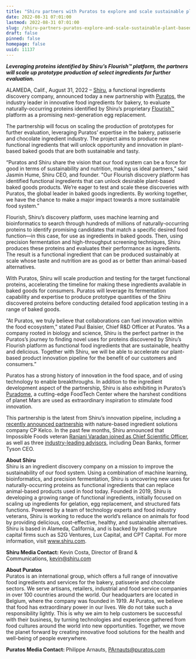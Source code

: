```yaml
---
title: "Shiru partners with Puratos to explore and scale sustainable plant-based protein ingredients for baked goods"
date: 2022-08-31 07:01:00
lastmod: 2022-08-31 07:01:00
slug: /shiru-partners-puratos-explore-and-scale-sustainable-plant-based-protein-ingredients-baked
draft: false
pinned: false
homepage: false
uuid: 11137
---
```

<p><strong><em>Leveraging proteins identified by Shiru’s Flourish™ platform, the partners will scale up prototype production of select ingredients for further evaluation.</em></strong></p>
<p>ALAMEDA, Calif., August 31, 2022 – <a href="https://www.shiru.com/">Shiru</a>, a functional ingredients discovery company, announced today a new partnership with <a href="https://www.puratos.com/">Puratos</a>, the industry leader in innovative food ingredients for bakery, to evaluate naturally-occurring proteins identified by Shiru’s proprietary <a href="https://shiru.com/approach">Flourish™</a> platform as a promising next-generation egg replacement.</p>
<p>The partnership will focus on scaling the production of prototypes for further evaluation, leveraging Puratos’ expertise in the bakery, patisserie and chocolate ingredient industry. The project aims to produce new functional ingredients that will unlock opportunity and innovation in plant-based baked goods that are both sustainable and tasty. </p>
<p>“Puratos and Shiru share the vision that our food system can be a force for good in terms of sustainability and nutrition, making us ideal partners,” said Jasmin Hume, Shiru CEO, and founder. "Our Flourish discovery platform has identified functional ingredients that can unlock desirable plant-based baked goods products. We’re eager to test and scale these discoveries with Puratos, the global leader in baked goods ingredients. By working together, we have the chance to make a major impact towards a more sustainable food system.”</p>
<p>Flourish, Shiru’s discovery platform, uses machine learning and bioinformatics to search through hundreds of millions of naturally-occurring proteins to identify promising candidates that match a specific desired food function—in this case, for use as ingredients in baked goods. Then, using precision fermentation and high-throughput screening techniques, Shiru produces these proteins and evaluates their performance as ingredients. The result is a functional ingredient that can be produced sustainably at scale whose taste and nutrition are as good as or better than animal-based alternatives.</p>
<p>With Puratos, Shiru will scale production and testing for the target functional proteins, accelerating the timeline for making these ingredients available in baked goods for consumers. Puratos will leverage its fermentation capability and expertise to produce prototype quantities of the Shiru discovered proteins before conducting detailed food application testing in a range of baked goods. </p>
<p>“At Puratos, we truly believe that collaborations can fuel innovation within the food ecosystem,” stated Paul Baisier, Chief R&D Officer at Puratos. “As a company rooted in biology and science, Shiru is the perfect partner in the Puratos’s journey to finding novel uses for proteins discovered by Shiru’s Flourish platform as functional food ingredients that are sustainable, healthy and delicious. Together with Shiru, we will be able to accelerate our plant-based product innovation pipeline for the benefit of our customers and consumers.”</p>
<p>Puratos has a strong history of innovation in the food space, and of using technology to enable breakthroughs. In addition to the ingredient development aspect of the partnership, Shiru is also exhibiting in Puratos’s <a href="https://www.puratos.com/commitments/next-generation/mission-to-mars-programme">Puradome</a>, a cutting-edge FoodTech Center where the harshest conditions of planet Mars are used as extraordinary inspiration to stimulate food innovation. </p>
<p>This partnership is the latest from Shiru’s innovation pipeline, including a <a href="https://www.cpkelco.com/cp-kelco-and-shiru-announce-partnership-to-create-next-generation-alternative-proteins/">recently announced partnership</a> with nature-based ingredient solutions company CP Kelco. In the past few months, Shiru announced that Impossible Foods veteran <a href="https://shiru.com/post/in-conversation-with-dr-ranjani-varadan-shirus-new-chief-scientific-officer/">Ranjani Varadan joined as Chief Scientific Officer</a>, as well as three <a href="https://shiru.com/post/shiru-appoints-industry-veterans-dean-banks-aaron-kimball-and-blaine-templeman-to-advisory-board/">industry-leading advisors</a>, including Dean Banks, former Tyson CEO. </p>
<p><strong>About Shiru</strong><br />
Shiru is an ingredient discovery company on a mission to improve the sustainability of our food system. Using a combination of machine learning, bioinformatics, and precision fermentation, Shiru is uncovering new uses for naturally-occurring proteins as functional ingredients that can replace animal-based products used in food today. Founded in 2019, Shiru is developing a growing range of functional ingredients, initially focused on scaling up ingredients for gelation, egg replacement, and structured fats functions. Powered by a team of technology experts and food industry veterans, Shiru is working to reduce the world’s reliance on animals for food by providing delicious, cost-effective, healthy, and sustainable alternatives. Shiru is based in Alameda, California, and is backed by leading venture capital firms such as S2G Ventures, Lux Capital, and CPT Capital. For more information, visit <a href="http://www.shiru.com">www.shiru.com</a>. </p>
<p><strong>Shiru Media Contact: </strong>Kevin Costa, Director of Brand & Communications, <a href="mailto:kevin@shiru.com">kevin@shiru.com</a></p>
<p><strong>About Puratos </strong><br />
Puratos is an international group, which offers a full range of innovative food ingredients and services for the bakery, patisserie and chocolate sectors. We serve artisans, retailers, industrial and food service companies in over 100 countries around the world. Our headquarters are located in Belgium, where the company was founded in 1919. At Puratos, we believe that food has extraordinary power in our lives. We do not take such a responsibility lightly. This is why we aim to help customers be successful with their business, by turning technologies and experience gathered from food cultures around the world into new opportunities. Together, we move the planet forward by creating innovative food solutions for the health and well-being of people everywhere.</p>
<p><strong>Puratos Media Contact: </strong>Philippe Arnauts, <a href="mailto:PArnauts@puratos.com">PArnauts@puratos.com</a></p>
